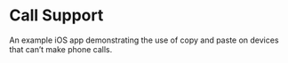 # Call Support

An example iOS app demonstrating the use of copy and paste on devices that can’t make phone calls.
